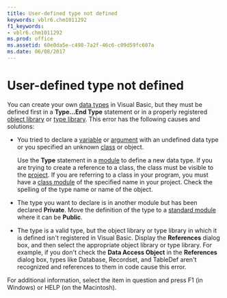 ```yaml
---
title: User-defined type not defined
keywords: vblr6.chm1011292
f1_keywords:
- vblr6.chm1011292
ms.prod: office
ms.assetid: 60e0da5e-c498-7a2f-46c6-c09d59fc607a
ms.date: 06/08/2017
---
```



# User-defined type not defined

You can create your own [data types](../Glossary/vbe-glossary.md#data-type) in Visual Basic, but they must be defined first in a **Type...End Type** statement or in a properly registered [object library](../Glossary/vbe-glossary.md#object-library) or [type library](../Glossary/vbe-glossary.md#type-library). This error has the following causes and solutions:



- You tried to declare a [variable](../Glossary/vbe-glossary.md#variable) or [argument](../Glossary/vbe-glossary.md#argument) with an undefined data type or you specified an unknown [class](../Glossary/vbe-glossary.md#class) or object.
    
    Use the  **Type** statement in a [module](../Glossary/vbe-glossary.md#module) to define a new data type. If you are trying to create a reference to a class, the class must be visible to the [project](../Glossary/vbe-glossary.md#project). If you are referring to a class in your program, you must have a [class module](../Glossary/vbe-glossary.md#class-module) of the specified name in your project. Check the spelling of the type name or name of the object.
    
- The type you want to declare is in another module but has been declared  **Private**. Move the definition of the type to a [standard module](../Glossary/vbe-glossary.md#standard-module) where it can be **Public**.
    
- The type is a valid type, but the object library or type library in which it is defined isn't registered in Visual Basic. Display the  **References** dialog box, and then select the appropriate object library or type library. For example, if you don't check the **Data Access Object** in the **References** dialog box, types like Database, Recordset, and TableDef aren't recognized and references to them in code cause this error.
    

For additional information, select the item in question and press F1 (in Windows) or HELP (on the Macintosh).

